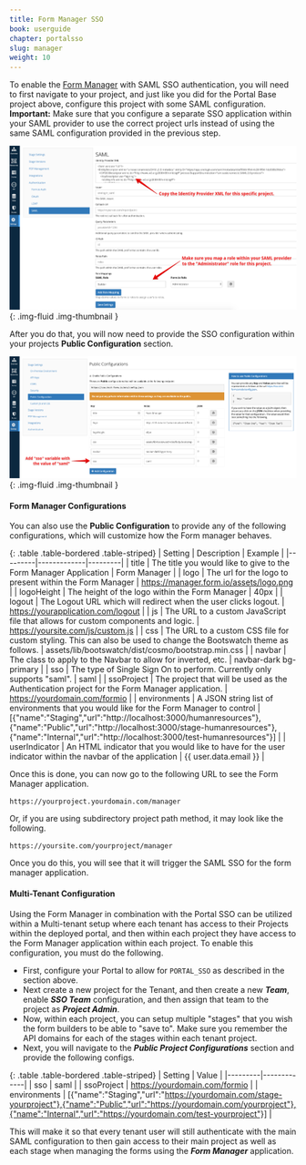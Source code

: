 ```yaml
---
title: Form Manager SSO
book: userguide
chapter: portalsso
slug: manager
weight: 10
---
```

To enable the [Form Manager](/userguide/manager) with SAML SSO authentication, you will need to first navigate to your project, and just like you did for the Portal Base project above, configure this project with some SAML configuration. **Important:** Make sure that you configure a separate SSO application within your SAML provider to use the correct project urls instead of using the same SAML configuration provided in the previous step.

![](/assets/img/userguide/portalsso/managersaml.png){: .img-fluid .img-thumbnail }

After you do that, you will now need to provide the SSO configuration within your projects **Public Configuration** section.

![](/assets/img/userguide/portalsso/managerconfig.png){: .img-fluid .img-thumbnail }

#### Form Manager Configurations
You can also use the **Public Configuration** to provide any of the following configurations, which will customize how the Form manager behaves.

{: .table .table-bordered .table-striped}
| Setting | Description | Example |
|---------|-------------|---------|
| title | The title you would like to give to the Form Manager Application | Form Manager |
| logo | The url for the logo to present within the Form Manager | https://manager.form.io/assets/logo.png |
| logoHeight | The height of the logo within the Form Manager | 40px |
| logout | The Logout URL which will redirect when the user clicks logout. | https://yourapplication.com/logout |
| js | The URL to a custom JavaScript file that allows for custom components and logic. | https://yoursite.com/js/custom.js |
| css | The URL to a custom CSS file for custom styling. This can also be used to change the Bootswatch theme as follows. | assets/lib/bootswatch/dist/cosmo/bootstrap.min.css |
| navbar | The class to apply to the Navbar to allow for inverted, etc. | navbar-dark bg-primary |
| sso | The type of Single Sign On to perform. Currently only supports "saml". | saml |
| ssoProject | The project that will be used as the Authentication project for the Form Manager application. | https://yourdomain.com/formio |
| environments | A JSON string list of environments that you would like for the Form Manager to control | [{"name":"Staging","url":"http://localhost:3000/humanresources"},{"name":"Public","url":"http://localhost:3000/stage-humanresources"},{"name":"Internal","url":"http://localhost:3000/test-humanresources"}] |
| userIndicator | An HTML indicator that you would like to have for the user indicator within the navbar of the application | <i class="fa fa-user"></i> {{ user.data.email }} |

Once this is done, you can now go to the following URL to see the Form Manager application.

    https://yourproject.yourdomain.com/manager
    
Or, if you are using subdirectory project path method, it may look like the following.

    https://yoursite.com/yourproject/manager
    
Once you do this, you will see that it will trigger the SAML SSO for the form manager application.

#### Multi-Tenant Configuration
Using the Form Manager in combination with the Portal SSO can be utilized within a Multi-tenant setup where each tenant has access to their Projects within the deployed portal, and then within each project they have access to the Form Manager application within each project. To enable this configuration, you must do the following.

 - First, configure your Portal to allow for ```PORTAL_SSO``` as described in the section above.
 - Next create a new project for the Tenant, and then create a new ***Team***, enable ***SSO Team*** configuration, and then assign that team to the project as ***Project Admin***.
 - Now, within each project, you can setup multiple "stages" that you wish the form builders to be able to "save to". Make sure you remember the API domains for each of the stages within each tenant project.
 - Next, you will navigate to the ***Public Project Configurations*** section and provide the following configs.
 
 {: .table .table-bordered .table-striped}
 | Setting | Value |
 |---------|-------------|
 | sso | saml |
 | ssoProject | https://yourdomain.com/formio |
 | environments | [{"name":"Staging","url":"https://yourdomain.com/stage-yourproject"},{"name":"Public","url":"https://yourdomain.com/yourproject"},{"name":"Internal","url":"https://yourdomain.com/test-yourproject"}] |

This will make it so that every tenant user will still authenticate with the main SAML configuration to then gain access to their main project as well as each stage when managing the forms using the ***Form Manager*** application.
